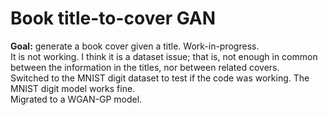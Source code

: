 # Book title-to-cover GAN

**Goal:** generate a book cover given a title.  Work-in-progress.  
It is not working.  I think it is a dataset issue; that is, not enough in common between the information 
in the titles, nor between related covers.  
Switched to the MNIST digit dataset to test if the code was working. The MNIST digit model works fine.  
Migrated to a WGAN-GP model.
